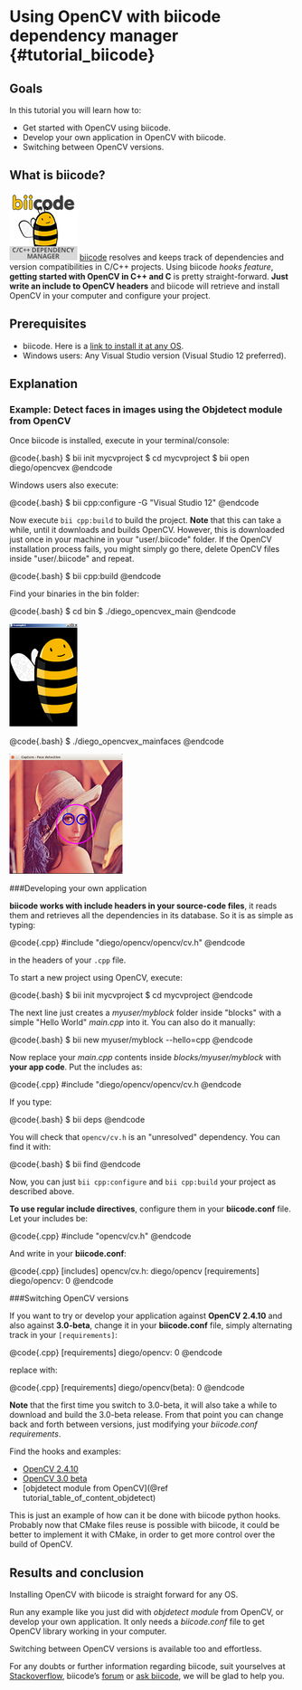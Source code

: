 Using OpenCV with biicode dependency manager {#tutorial_biicode}
============================================

Goals
-----
In this tutorial you will learn how to:

  * Get started with OpenCV using biicode.
  * Develop your own application in OpenCV with biicode.
  * Switching between OpenCV versions.

What is biicode?
----------------

![](images/biicode.png)
[biicode](http://opencv.org/biicode.html) resolves and keeps track of dependencies and version compatibilities in C/C++ projects.
Using biicode *hooks feature*, **getting started with OpenCV in C++ and C** is pretty straight-forward. **Just write an include to OpenCV headers** and biicode will retrieve and install OpenCV in your computer and configure your project.

Prerequisites
-------------

  * biicode. Here is a [link to install it at any OS](http://www.biicode.com/downloads).
  * Windows users: Any Visual Studio version (Visual Studio 12 preferred).

Explanation
-----------

### Example: Detect faces in images using the Objdetect module from OpenCV

Once biicode is installed, execute in your terminal/console:

@code{.bash}
$ bii init mycvproject
$ cd mycvproject
$ bii open diego/opencvex
@endcode

Windows users also execute:

@code{.bash}
$ bii cpp:configure -G "Visual Studio 12"
@endcode

Now execute ``bii cpp:build`` to build the project. **Note** that this can take a while, until it downloads and builds OpenCV. However, this is downloaded just once in your machine in your "user/.biicode" folder. If the OpenCV installation process fails, you might simply go there, delete OpenCV files inside "user/.biicode" and repeat.

@code{.bash}
$ bii cpp:build
@endcode

Find your binaries in the bin folder:

@code{.bash}
$ cd bin
$ ./diego_opencvex_main
@endcode

![](images/biiapp.png)

@code{.bash}
$ ./diego_opencvex_mainfaces
@endcode

![](images/bii_lena.png)

###Developing your own application

**biicode works with include headers in your source-code files**, it reads them and retrieves all the dependencies in its database. So it is as simple as typing:

@code{.cpp}
    #include "diego/opencv/opencv/cv.h"
@endcode

in the headers of your ``.cpp`` file.

To start a new project using OpenCV, execute:

@code{.bash}
$ bii init mycvproject
$ cd mycvproject
@endcode

The next line just creates a *myuser/myblock* folder inside "blocks" with a simple "Hello World" *main.cpp* into it. You can also do it manually:

@code{.bash}
$ bii new myuser/myblock --hello=cpp
@endcode

Now replace your *main.cpp* contents inside *blocks/myuser/myblock* with **your app code**.
Put the includes as:

@code{.cpp}
    #include "diego/opencv/opencv/cv.h
@endcode

If you type:

@code{.bash}
$ bii deps
@endcode

You will check that ``opencv/cv.h`` is an "unresolved" dependency. You can find it with:

@code{.bash}
$ bii find
@endcode

Now, you can just `bii cpp:configure` and `bii cpp:build` your project as described above.

**To use regular include directives**, configure them in your **biicode.conf** file. Let your includes be:

@code{.cpp}
    #include "opencv/cv.h"
@endcode

And write in your **biicode.conf**:

@code{.cpp}
    [includes]
        opencv/cv.h: diego/opencv
    [requirements]
        diego/opencv: 0
@endcode

###Switching OpenCV versions

If you want to try or develop your application against **OpenCV 2.4.10** and also against **3.0-beta**, change it in your **biicode.conf** file, simply alternating track in your `[requirements]`:

@code{.cpp}
    [requirements]
        diego/opencv: 0
@endcode

replace with:

@code{.cpp}
    [requirements]
        diego/opencv(beta): 0
@endcode

**Note** that the first time you switch to 3.0-beta, it will also take a while to download and build the 3.0-beta release. From that point you can change back and forth between versions, just modifying your *biicode.conf requirements*.

Find the hooks and examples:
* [OpenCV 2.4.10](http://www.biicode.com/diego/opencv)
* [OpenCV 3.0 beta](http://www.biicode.com/diego/diego/opencv/beta)
* [objdetect module from OpenCV](@ref tutorial_table_of_content_objdetect)

This is just an example of how can it be done with biicode python hooks. Probably now that CMake files reuse is possible with biicode, it could be better to implement it with CMake, in order to get more control over the build of OpenCV.

Results and conclusion
----------------------

Installing OpenCV with biicode is straight forward for any OS.

Run any example like you just did with *objdetect module* from OpenCV, or develop your own application. It only needs a *biicode.conf* file to get OpenCV library working in your computer.

Switching between OpenCV versions is available too and effortless.

For any doubts or further information regarding biicode, suit yourselves at [Stackoverflow](http://stackoverflow.com/questions/tagged/biicode?sort=newest), biicode’s [forum](http://forum.biicode.com/) or [ask biicode](http://web.biicode.com/contact-us/), we will be glad to help you.